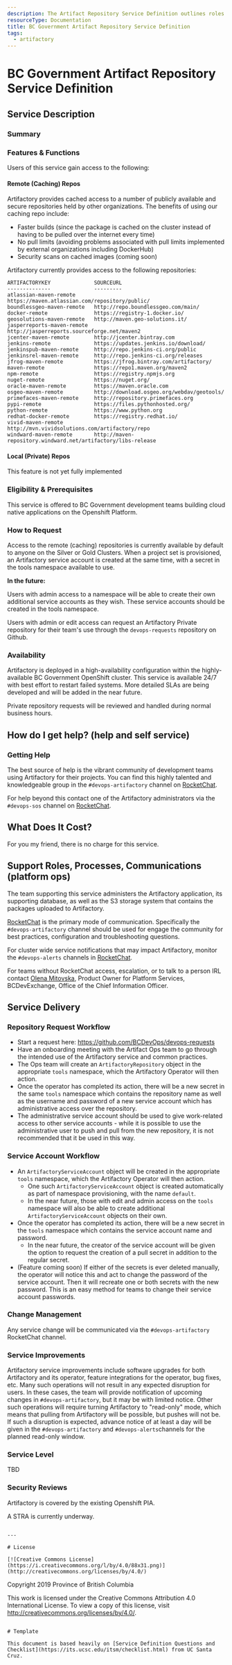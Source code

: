 ```yaml
---
description: The Artifact Repository Service Definition outlines roles and responsibilities for operating the service.
resourceType: Documentation
title: BC Government Artifact Repository Service Definition
tags:
  - artifactory
---
```


# BC Government Artifact Repository Service Definition

## Service Description

### Summary

### Features & Functions

Users of this service gain access to the following:

#### Remote (Caching) Repos

Artifactory provides cached access to a number of publicly available and secure repositories held by other organizations.
The benefits of using our caching repo include:
* Faster builds (since the package is cached on the cluster instead of having to be pulled over the internet every time)
* No pull limits (avoiding problems associated with pull limits implemented by external organizations including DockerHub)
* Security scans on cached images (coming soon)

Artifactory currently provides access to the following repositories:

```
ARTIFACTORYKEY              SOURCEURL
--------------              ---------
atlassian-maven-remote      https://maven.atlassian.com/repository/public/
boundlessgeo-maven-remote   http://repo.boundlessgeo.com/main/
docker-remote               https://registry-1.docker.io/
geosolutions-maven-remote   http://maven.geo-solutions.it/
jasperreports-maven-remote  http://jasperreports.sourceforge.net/maven2
jcenter-maven-remote        http://jcenter.bintray.com
jenkins-remote              https://updates.jenkins.io/download/
jenkinspub-maven-remote     http://repo.jenkins-ci.org/public
jenkinsrel-maven-remote     http://repo.jenkins-ci.org/releases
jfrog-maven-remote          https://jfrog.bintray.com/artifactory/
maven-remote                https://repo1.maven.org/maven2
npm-remote                  https://registry.npmjs.org
nuget-remote                https://nuget.org/
oracle-maven-remote         https://maven.oracle.com
osgeo-maven-remote          http://download.osgeo.org/webdav/geotools/
primefaces-maven-remote     http://repository.primefaces.org
pypi-remote                 https://files.pythonhosted.org/
python-remote               https://www.python.org
redhat-docker-remote        https://registry.redhat.io/
vivid-maven-remote          http://mvn.vividsolutions.com/artifactory/repo
windward-maven-remote       http://maven-repository.windward.net/artifactory/libs-release
```

#### Local (Private) Repos

This feature is not yet fully implemented

### Eligibility & Prerequisites

This service is offered to BC Government development teams building cloud native applications on the Openshift Platform.

### How to Request  

Access to the remote (caching) repositories is currently available by default to anyone on the Silver or Gold Clusters. 
When a project set is provisioned, an Artifactory service account is created at the same time, with a secret in the tools namespace available to use.

**In the future:**

Users with admin access to a namespace will be able to create their own additional service accounts as they wish. 
These service accounts should be created in the tools namespace.

Users with admin or edit access can request an Artifactory Private repository for their team's use through the `devops-requests` repository on Github.

### Availability

Artifactory is deployed in a high-availability configuration within the highly-available BC Government OpenShift cluster. 
This service is available 24/7 with best effort to restart failed systems. 
More detailed SLAs are being developed and will be added in the near future.

Private repository requests will be reviewed and handled during normal business hours.

## How do I get help? (help and self service)

### Getting Help

The best source of help is the vibrant community of development teams using Artifactory for their projects. 
You can find this highly talented and knowledgeable group in the `#devops-artifactory` channel on [RocketChat](https://chat.pathfinder.gov.bc.ca/channel/devops-artifactory).

For help beyond this contact one of the Artifactory administrators via the `#devops-sos` channel on [RocketChat](https://chat.pathfinder.gov.bc.ca/channel/devops-sos).

## What Does It Cost?

For you my friend, there is no charge for this service.

## Support Roles, Processes, Communications (platform ops)

The team supporting this service administers the Artifactory application, its supporting database, as well as the S3 storage system that contains the packages uploaded to Artifactory. 

[RocketChat](https://chat.pathfinder.gov.bc.ca) is the primary mode of communication. Specifically the `#devops-artifactory` channel should be used for engage the community for best practices, configuration and troubleshooting questions.

For cluster wide service notifications that may impact Artifactory, monitor the `#devops-alerts` channels in [RocketChat](https://chat.pathfinder.gov.bc.ca/channel/devops-alerts).

For teams without RocketChat access, escalation, or to talk to a person IRL contact [Olena Mitovska](mailto:olena.mitovska@gov.bc.ca), Product Owner for Platform Services, BCDevExchange, Office of the Chief Information Officer.

## Service Delivery

### Repository Request Workflow

- Start a request here: https://github.com/BCDevOps/devops-requests
- Have an onboarding meeting with the Artifact Ops team to go through the intended use of the Artifactory service and common practices.
- The Ops team will create an `ArtifactoryRepository` object in the appropriate `tools` namespace, which the Artifactory Operator will then action.
- Once the operator has completed its action, there will be a new secret in the same `tools` namespace which contains the repository name as well as the username and password of a new service account which has administrative access over the repository.
- The administrative service account should be used to give work-related access to other service accounts - while it is possible to use the administrative user to push and pull from the new repository, it is not recommended that it be used in this way.

### Service Account Workflow

- An `ArtifactoryServiceAccount` object will be created in the appropriate `tools` namespace, which the Artifactory Operator will then action.
   - One such `ArtifactoryServiceAccount` object is created automatically as part of namespace provisioning, with the name `default`.
   - In the near future, those with edit and admin access on the `tools` namespace will also be able to create additional `ArtifactoryServiceAccount` objects on their own.
- Once the operator has completed its action, there will be a new secret in the `tools` namespace which contains the service account name and password.
   - In the near future, the creator of the service account will be given the option to request the creation of a pull secret in addition to the regular secret.
- (Feature coming soon) If either of the secrets is ever deleted manually, the operator will notice this and act to change the password of the service account. Then it will recreate one or both secrets with the new password. This is an easy method for teams to change their service account passwords.

### Change Management

Any service change will be communicated via the `#devops-artifactory` RocketChat channel.

### Service Improvements

Artifactory service improvements include software upgrades for both Artifactory and its operator, feature integrations for the operator, bug fixes, etc. 
Many such operations will not result in any expected disruption for users. In these cases, the team will provide notification of upcoming changes in `#devops-artifactory`, but it may be with limited notice.
Other such operations will require turning Artifactory to "read-only" mode, which means that pulling from Artifactory will be possible, but pushes will not be.
If such a disruption is expected, advance notice of at least a day will be given in the `#devops-artifactory` and `#devops-alerts`channels for the planned read-only window.

### Service Level

TBD

### Security Reviews

Artifactory is covered by the existing Openshift PIA.

A STRA is currently underway.


```

---

# License

[![Creative Commons License](https://i.creativecommons.org/l/by/4.0/88x31.png)](http://creativecommons.org/licenses/by/4.0/)

```
Copyright 2019 Province of British Columbia

This work is licensed under the Creative Commons Attribution 4.0 International License.
To view a copy of this license, visit http://creativecommons.org/licenses/by/4.0/.
```

# Template

This document is based heavily on [Service Definition Questions and Checklist](https://its.ucsc.edu/itsm/checklist.html) from UC Santa Cruz.
